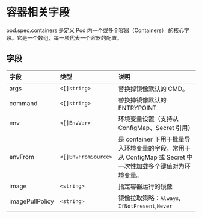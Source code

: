 # 容器相关字段

pod.spec.containers 是定义 Pod 内一个或多个容器（Containers） 的核心字段。它是一个数组，每一项代表一个容器的配置。

## 字段

|  字段 |        类型        |                                         说明                                                      |
|:------|:------------------|:--------------------------------------------------------------------------------------------------|
|args|`<[]string>`|替换掉镜像默认的 CMD。|
|command|`<[]string>`|替换掉镜像默认的 ENTRYPOINT|
|env|`<[]EnvVar>`|环境变量设置（支持从 ConfigMap、Secret 引用）|
|envFrom|`<[]EnvFromSource>`|是 container 下用于批量导入环境变量的字段，常用于从 ConfigMap 或 Secret 中一次性加载多个键值对为环境变量。|
|image|`<string>`|指定容器运行的镜像|
|imagePullPolicy|`<string>`|镜像拉取策略：`Always`, `IfNotPresent`,`Never`|
